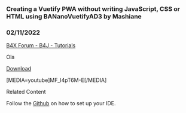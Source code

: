 ### Creating a Vuetify PWA without writing JavaScript, CSS or HTML using BANanoVuetifyAD3 by Mashiane
### 02/11/2022
[B4X Forum - B4J - Tutorials](https://www.b4x.com/android/forum/threads/138351/)

Ola  
  
[Download](https://github.com/Mashiane/BANanoVuetifyAD3/blob/main/Mashy%20Teaches%20BANanoVuetifyAD3/MyPWA.zip)  
  
[MEDIA=youtube]MF\_l4pT6M-E[/MEDIA]  
  
  
Related Content  
  
Follow the [Github](https://github.com/Mashiane/BANanoVuetifyAD3) on how to set up your IDE.